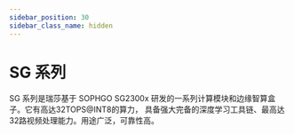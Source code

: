 ```yaml
---
sidebar_position: 30
sidebar_class_name: hidden
---
```


# SG 系列

SG 系列是瑞莎基于 SOPHGO SG2300x 研发的一系列计算模块和边缘智算盒子。它有高达32TOPS@INT8的算力， 具备强大完备的深度学习工具链、最高达32路视频处理能力。用途广泛，可靠性高。
